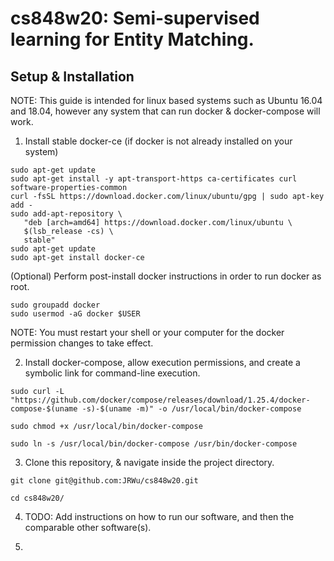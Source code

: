 # cs848w20: Semi-supervised learning for Entity Matching.

## Setup & Installation
NOTE: This guide is intended for linux based systems such as Ubuntu 16.04 and 18.04, however any system that can run docker & docker-compose will work.

1. Install stable docker-ce (if docker is not already installed on your system)
```
sudo apt-get update
sudo apt-get install -y apt-transport-https ca-certificates curl software-properties-common
curl -fsSL https://download.docker.com/linux/ubuntu/gpg | sudo apt-key add - 
sudo add-apt-repository \
   "deb [arch=amd64] https://download.docker.com/linux/ubuntu \
   $(lsb_release -cs) \
   stable"
sudo apt-get update
sudo apt-get install docker-ce
```

(Optional) Perform post-install docker instructions in order to run docker as root.
```
sudo groupadd docker
sudo usermod -aG docker $USER
```
NOTE: You must restart your shell or your computer for the docker permission changes to take effect.

2. Install docker-compose, allow execution permissions, and create a symbolic link for command-line execution.
```
sudo curl -L "https://github.com/docker/compose/releases/download/1.25.4/docker-compose-$(uname -s)-$(uname -m)" -o /usr/local/bin/docker-compose

sudo chmod +x /usr/local/bin/docker-compose

sudo ln -s /usr/local/bin/docker-compose /usr/bin/docker-compose
```

3. Clone this repository, & navigate inside the project directory.
```
git clone git@github.com:JRWu/cs848w20.git

cd cs848w20/
```

4. TODO: Add instructions on how to run our software, and then the comparable other software(s).

5. 